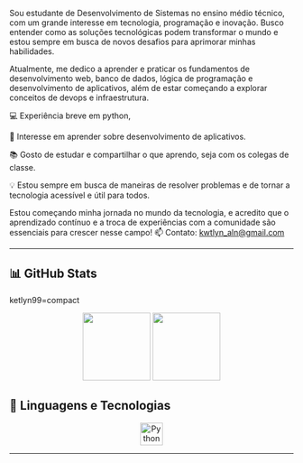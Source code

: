 Sou estudante de Desenvolvimento de Sistemas no ensino médio técnico, com um grande interesse em tecnologia, programação e inovação. Busco entender como as soluções tecnológicas podem transformar o mundo e estou sempre em busca de novos desafios para aprimorar minhas habilidades.

Atualmente, me dedico a aprender e praticar os fundamentos de desenvolvimento web, banco de dados, lógica de programação e desenvolvimento de aplicativos, além de estar começando a explorar conceitos de devops e infraestrutura.

💻 Experiência breve em python,

🚀 Interesse em aprender sobre desenvolvimento de aplicativos.

📚 Gosto de estudar e compartilhar o que aprendo, seja com os colegas de classe.

💡 Estou sempre em busca de maneiras de resolver problemas e de tornar a tecnologia acessível e útil para todos.

Estou começando minha jornada no mundo da tecnologia, e acredito que o aprendizado contínuo e a troca de experiências com a comunidade são essenciais para crescer nesse campo!
📫 Contato: kwtlyn_aln@gmail.com

---
## 📊 GitHub Stats
ketlyn99=compact
<p align="center">
  <img height="120em" src="https://github-readme-stats.vercel.app/api?username=ketlyn99&theme=tokyonight&hide_title=false" />
  <img height="120em" src="https://github-readme-stats.vercel.app/api/top-langs/?username=ketlyn99&theme=tokyonight" />
</p>

## 🚀 Linguagens e Tecnologias

<p align="center">
  <img src="https://cdn.jsdelivr.net/gh/devicons/devicon/icons/python/python-original.svg" height="40" alt="Python" />
</p>

---

